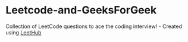 # Leetcode-and-GeeksForGeek
Collection of LeetCode questions to ace the coding interview! - Created using [LeetHub](https://github.com/QasimWani/LeetHub)
